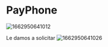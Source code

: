 # PayPhone
![1662950641012](https://user-images.githubusercontent.com/66442822/189564680-315d6d97-bb94-419a-9cd9-ee0b2e5d086c.jpg)


Le damos a solicitar
![1662950641026](https://user-images.githubusercontent.com/66442822/189564714-815576c0-41a2-4770-9ec0-ed65c8042d45.jpg)
